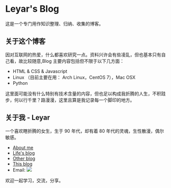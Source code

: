 Leyar's Blog
==========================

这是一个专门用作知识整理、归纳、收集的博客。

关于这个博客
-----------------------------

因对互联网的热爱，什么都喜欢研究一点。资料兴许会有些凌乱，但也基本只有自己看，故比较随意,Blog 主要内容包括但不限于以下几方面：

- HTML & CSS & Javascript
- Linux （目前主要在用： Arch Linux，CentOS 7），Mac OSX
- Python

这里面可能没有什么特别有技术含量的内容，但也足以构成我折腾的人生，不积跬步，何以行千里？路漫漫，这里且算是我记录每一个脚印的地方。

关于我 - Leyar
-----------------------------

一个喜欢瞎折腾的女生，生于 90 年代，却有着 80 年代的灵魂，生性散漫，偶尔敏感。

- [About me](https://about.me/leyar)
- [Life's blog](http://www.ileyar.com)
- [Other blog](http://www.leyar.com)
- [This blog](http://www.leyar.me)
- Email: [![](https://www.ileyar.com/images/mail.png)](mailto:leyar.me@gmail.com)

欢迎一起学习，交流，分享。
